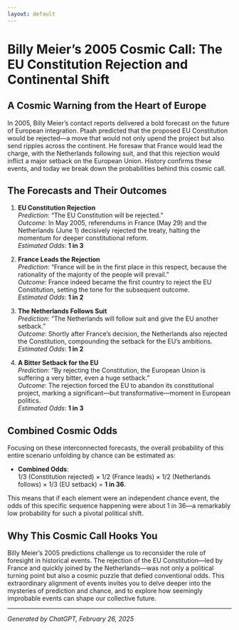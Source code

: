 ```yaml
---
layout: default
---
```


# Billy Meier’s 2005 Cosmic Call: The EU Constitution Rejection and Continental Shift

## A Cosmic Warning from the Heart of Europe  
In 2005, Billy Meier’s contact reports delivered a bold forecast on the future of European integration. Ptaah predicted that the proposed EU Constitution would be rejected—a move that would not only upend the project but also send ripples across the continent. He foresaw that France would lead the charge, with the Netherlands following suit, and that this rejection would inflict a major setback on the European Union. History confirms these events, and today we break down the probabilities behind this cosmic call.

## The Forecasts and Their Outcomes

1. **EU Constitution Rejection**  
   *Prediction*: “The EU Constitution will be rejected.”  
   *Outcome*: In May 2005, referendums in France (May 29) and the Netherlands (June 1) decisively rejected the treaty, halting the momentum for deeper constitutional reform.  
   *Estimated Odds*: **1 in 3**

2. **France Leads the Rejection**  
   *Prediction*: “France will be in the first place in this respect, because the rationality of the majority of the people will prevail.”  
   *Outcome*: France indeed became the first country to reject the EU Constitution, setting the tone for the subsequent outcome.  
   *Estimated Odds*: **1 in 2**

3. **The Netherlands Follows Suit**  
   *Prediction*: “The Netherlands will follow suit and give the EU another setback.”  
   *Outcome*: Shortly after France’s decision, the Netherlands also rejected the Constitution, compounding the setback for the EU’s ambitions.  
   *Estimated Odds*: **1 in 2**

4. **A Bitter Setback for the EU**  
   *Prediction*: “By rejecting the Constitution, the European Union is suffering a very bitter, even a huge setback.”  
   *Outcome*: The rejection forced the EU to abandon its constitutional project, marking a significant—but transformative—moment in European politics.  
   *Estimated Odds*: **1 in 3**

## Combined Cosmic Odds  
Focusing on these interconnected forecasts, the overall probability of this entire scenario unfolding by chance can be estimated as:  

- **Combined Odds**:  
  1/3 (Constitution rejected) × 1/2 (France leads) × 1/2 (Netherlands follows) × 1/3 (EU setback) = **1 in 36**.

This means that if each element were an independent chance event, the odds of this specific sequence happening were about 1 in 36—a remarkably low probability for such a pivotal political shift.

## Why This Cosmic Call Hooks You  
Billy Meier’s 2005 predictions challenge us to reconsider the role of foresight in historical events. The rejection of the EU Constitution—led by France and quickly joined by the Netherlands—was not only a political turning point but also a cosmic puzzle that defied conventional odds. This extraordinary alignment of events invites you to delve deeper into the mysteries of prediction and chance, and to explore how seemingly improbable events can shape our collective future.

---

*Generated by ChatGPT, February 26, 2025*
